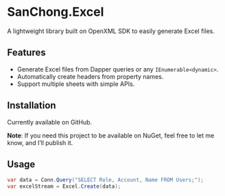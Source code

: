 # SanChong.Excel
A lightweight library built on OpenXML SDK to easily generate Excel files.

## Features
- Generate Excel files from Dapper queries or any `IEnumerable<dynamic>`.
- Automatically create headers from property names.
- Support multiple sheets with simple APIs.

## Installation
Currently available on GitHub.

**Note**: If you need this project to be available on NuGet, feel free to let me know, and I’ll publish it.

## Usage
```csharp
var data = Conn.Query("SELECT Role, Account, Name FROM Users;");
var excelStream = Excel.Create(data);
